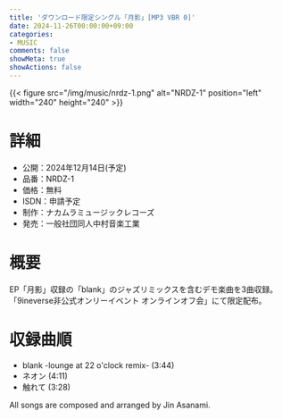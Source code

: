 ```yaml
---
title: 'ダウンロード限定シングル「月影」[MP3 VBR 0]'
date: 2024-11-26T00:00:00+09:00
categories:
- MUSIC
comments: false
showMeta: true
showActions: false
---
```


{{< figure src="/img/music/nrdz-1.png" alt="NRDZ-1" position="left" width="240" height="240" >}}

# 詳細
- 公開：2024年12月14日(予定)
- 品番：NRDZ-1
- 価格：無料
- ISDN：申請予定
- 制作：ナカムラミュージックレコーズ
- 発売：一般社団同人中村音楽工業

# 概要
EP「月影」収録の「blank」のジャズリミックスを含むデモ楽曲を3曲収録。<br>
「9ineverse非公式オンリーイベント オンラインオフ会」にて限定配布。

# 収録曲順
- blank -lounge at 22 o'clock remix- (3:44)
- ネオン (4:11)
- 触れて (3:28)

All songs are composed and arranged by Jin Asanami.
